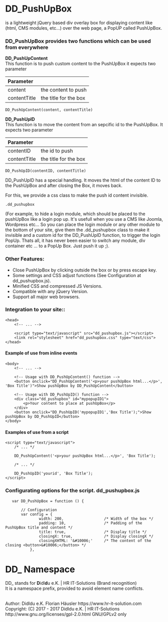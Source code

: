 # DD_PushUpBox
is a lightweight jQuery based div overlay box for displaying content like (html, CMS modules, etc...) over the web page, a PopUP called PushUpBox.


### DD_PushUpBox provides two functions which can be used from everywhere

**DD_PushUpContent**<br>
This function is to push custom content to the PushUpBox it expects two parameter

| Parameter      |                       |
|:-------------- |:----------------------|
| content        | the content to push   |
| contentTitle   | the title for the box |

    DD_PushUpContent(content, contentTitle)

**DD_PushUpID**<br>
This function is to move the content from an sepcific id to the PushUpBox. It expects two parameter

| Parameter      |                       |
|:-------------- |:----------------------|
| contentID      | the id to push        |
| contentTitle   | the title for the box |

    DD_PushUpID(contentID, contentTitle)

DD_PushUpID has a special handling. It moves the html of the content ID to the PushUpBox and after closing the Box, it moves back.

For this, we provide a css class to make the push id content invisible.

    .dd_pushupbox

(For example, to hide a login module, which should be placed to the pushUpBox like a login pop up. It's usefull when you use a CMS like Joomla, Wordpress etc... So you can place the login module or any other module to the bottom of your site, give them the .dd_pushupbox class to make it invisible and a custom id for the DD_PushUpID function, to trigger the login PopUp. Thats all, it has never been easier to switch any module, div container etc ... to a PopUp Box. Just push it up ;).

### Other Features:
- Close PushUpBox by clicking outside the box or by press escape key.
- Some settings and CSS adjust functions (See Configuration at dd_pushupbox.js).
- Minified CSS and compressed JS Versions.
- Compatible with any jQuery Version.
- Support all major web browsers.

### Integration to your site::

    <head>
        <!-- ... -->

        <script type="text/javascript" src="dd_pushupbox.js"></script>
        <link rel="stylesheet" href="dd_pushupbox.css" type="text/css">
    </head>

#### Example of use from inline events

    <body>
        <!-- ... -->

        <!-- Usage with DD_PushUpContent() function -->
        <button onclick="DD_PushUpContent('<p>your pushUpBox html...</p>', 'Box Title')">Show pushUpBox by DD_PushUpContent</button>

        <!-- Usage with DD_PushUpID() function -->
        <div class="dd_pushupbox" id="mypopupID1">
            <p>Your content to place at pushUpBox</p>
        </div>
        <button onclick="DD_PushUpID('mypopupID1','Box Title');">Show pushUpBox by DD_PushUpID</button>
    </body>

#### Examples of use from a script

    <script type="text/javascript">
        /* ... */

        DD_PushUpContent('<p>your pushUpBox html...</p>', 'Box Title');

        /* ... */

        DD_PushUpID('yourid', 'Box Title');
    </script>


### Configurating options for the script. dd_pushupbox.js

       var DD_PushUpBox = function () {

           // Configuration
           var config = {
                   width: 200,                  /* Width of the box */
                   padding: 10,                 /* Padding of the PushUpBox title and content */
                   title: true,                 /* Display title */
                   closingX: true,              /* Display closingX */
                   closingXHTML: '&#10006;'     /* The content of the closing <button>&#10006;</button> */
               },

# DD_ Namespace
DD_ stands for  **D**idl**d**u e.K. | HR IT-Solutions (Brand recognition)                   <br>
It is a namespace prefix, provided to avoid element name conflicts.

<br>
Author: Didldu e.K. Florian Häusler https://www.hr-it-solution.com                          <br>
Copyright: (C) 2017 - 2017 Didldu e.K. | HR IT-Solutions                                    <br>
http://www.gnu.org/licenses/gpl-2.0.html GNU/GPLv2 only